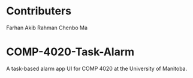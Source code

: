 # Contributers
Farhan Akib Rahman
Chenbo Ma

# COMP-4020-Task-Alarm
A task-based alarm app UI for COMP 4020 at the University of Manitoba.
